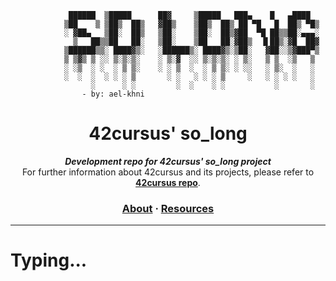 ```
			 ██████  ▒█████      ██▓     ▒█████   ███▄    █   ▄████
			▒██    ▒ ▒██▒  ██▒   ▓██▒    ▒██▒  ██▒ ██ ▀█   █  ██▒ ▀█▒
			░ ▓██▄   ▒██░  ██▒   ▒██░    ▒██░  ██▒▓██  ▀█ ██▒▒██░▄▄▄░
			  ▒   ██▒▒██   ██░   ▒██░    ▒██   ██░▓██▒  ▐▌██▒░▓█  ██▓
			▒██████▒▒░ ████▓▒░   ░██████▒░ ████▓▒░▒██░   ▓██░░▒▓███▀▒
			▒ ▒▓▒ ▒ ░░ ▒░▒░▒░    ░ ▒░▓  ░░ ▒░▒░▒░ ░ ▒░   ▒ ▒  ░▒   ▒
			░ ░▒  ░ ░  ░ ▒ ▒░    ░ ░ ▒  ░  ░ ▒ ▒░ ░ ░░   ░ ▒░  ░   ░
			░  ░  ░  ░ ░ ░ ▒       ░ ░   ░ ░ ░ ▒     ░   ░ ░ ░ ░   ░
			      ░      ░ ░         ░  ░    ░ ░           ░       ░
				- by: ael-khni

```

<h1 align="center">
	42cursus' so_long 
</h1>

<p align="center">
	<b><i>Development repo for 42cursus' so_long project</i></b><br>
	For further information about 42cursus and its projects, please refer to <a href="https://github.com/achrafelkhnissi/1337/42curses"><b>42cursus repo</b></a>.
</p>


<h3 align="center">
	<a href="#about">About</a>
	<span> · </span>
	<a href="#resources">Resources</a>
</h3>

---

# Typing...
